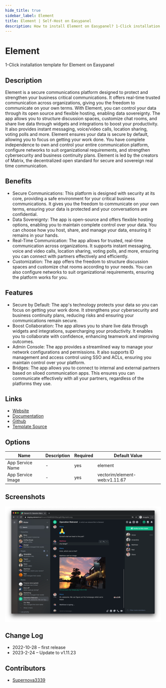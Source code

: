 ```yaml
---
hide_title: true
sidebar_label: Element
title: Element | Self-Host on Easypanel
description: How to install Element on Easypanel? 1-Click installation template for Element on Easypanel
---
```


<!-- generated -->

# Element

1-Click installation template for Element on Easypanel

## Description

Element is a secure communications platform designed to protect and strengthen your business critical communications. It offers real-time trusted communication across organizations, giving you the freedom to communicate on your own terms. With Element, you can control your data through its open source and flexible hosting, enabling data sovereignty. The app allows you to structure discussion spaces, customize chat rooms, and share live data through widgets and integrations to boost your productivity. It also provides instant messaging, voice/video calls, location sharing, voting polls and more. Element ensures your data is secure by default, allowing you to focus on getting your work done. You have complete independence to own and control your entire communication platform, configure networks to suit organizational requirements, and strengthen cybersecurity and business continuity plans. Element is led by the creators of Matrix, the decentralized open standard for secure and sovereign real time communication.

## Benefits

- Secure Communications: This platform is designed with security at its core, providing a safe environment for your critical business communications. It gives you the freedom to communicate on your own terms, ensuring your data is protected and your conversations are confidential.
- Data Sovereignty: The app is open-source and offers flexible hosting options, enabling you to maintain complete control over your data. You can choose how you host, share, and manage your data, ensuring it remains in your hands.
- Real-Time Communication: The app allows for trusted, real-time communication across organizations. It supports instant messaging, voice and video calls, location sharing, voting polls, and more, ensuring you can connect with partners effectively and efficiently.
- Customization: The app offers the freedom to structure discussion spaces and customize chat rooms according to your needs. You can also configure networks to suit organizational requirements, ensuring the platform works for you.

## Features

- Secure by Default: The app's technology protects your data so you can focus on getting your work done. It strengthens your cybersecurity and business continuity plans, reducing risks and ensuring your communications remain secure.
- Boost Collaboration: The app allows you to share live data through widgets and integrations, supercharging your productivity. It enables you to collaborate with confidence, enhancing teamwork and improving outcomes.
- Admin Console: The app provides a streamlined way to manage your network configurations and permissions. It also supports ID management and access control using SSO and ACLs, ensuring you maintain control over your platform.
- Bridges: The app allows you to connect to internal and external partners based on siloed communication apps. This ensures you can communicate effectively with all your partners, regardless of the platforms they use.

## Links

- [Website](https://element.io/)
- [Documentation](https://github.com/vector-im/element-web/wiki)
- [Github](https://github.com/vector-im/element-web)
- [Template Source](https://github.com/easypanel-io/templates/tree/main/templates/element)

## Options

Name | Description | Required | Default Value
-|-|-|-
App Service Name | - | yes | element
App Service Image | - | yes | vectorim/element-web:v1.11.67

## Screenshots

![Element Screenshot](./assets/screenshot.png)

## Change Log

- 2022-10-28 – first release
- 2023-2-24 – Update to v1.11.23

## Contributors

- [Supernova3339](https://github.com/Supernova3339)
